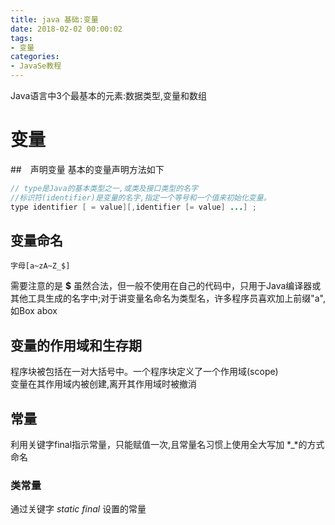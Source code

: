 ```yaml
---
title: java 基础:变量
date: 2018-02-02 00:00:02
tags: 
- 变量
categories:
- JavaSe教程
---
```


Java语言中3个最基本的元素:数据类型,变量和数组

# 变量

##　声明变量
基本的变量声明方法如下
```java
// type是Java的基本类型之一,或类及接口类型的名字  
//标识符(identifier)是变量的名字,指定一个等号和一个值来初始化变量。
type identifier [ = value][,identifier [= value] ...] ;
```

## 变量命名  

```
字母[a~zA~Z_$]
```

需要注意的是 **$** 虽然合法，但一般不使用在自己的代码中，只用于Java编译器或其他工具生成的名字中;对于讲变量名命名为类型名，许多程序员喜欢加上前缀"a",如Box abox

## 变量的作用域和生存期
程序块被包括在一对大括号中。一个程序块定义了一个作用域(scope)  
变量在其作用域内被创建,离开其作用域时被撤消  

## 常量
利用关键字final指示常量，只能赋值一次,且常量名习惯上使用全大写加 *_*的方式命名  

### 类常量
通过关键字 *static final* 设置的常量
